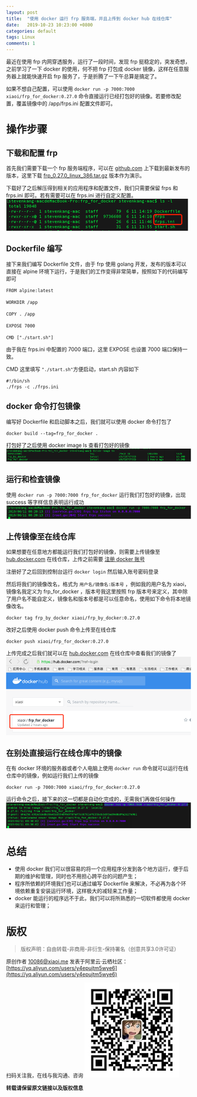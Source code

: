 ```yaml
---
layout: post
title:  "使用 docker 运行 frp 服务端，并且上传到 docker hub 在线仓库"
date:   2019-10-23 10:23:00 +0800
categories: default
tags: Linux
comments: 1
---
```

最近在使用 frp 内网穿透服务，运行了一段时间，发现 frp 挺稳定的，突发奇想，之前学习了一下 docker 的使用，何不把 frp 打包成 docker 镜像，这样在任意服务器上就能快速开启 frp 服务了，于是折腾了一下午总算是搞定了。

如果不想自己配置，可以使用 ```docker run -p 7000:7000 xiaoi/frp_for_docker:0.27.0``` 命令直接运行已经打包好的镜像。若要修改配置，覆盖镜像中的 /app/frps.ini 配置文件即可。

# 操作步骤
## 下载和配置 frp
首先我们需要下载一个 frp 服务端程序，可以在 [github.com](https://github.com/fatedier/frp/releases) 上下载到最新发布的版本，这里下载 [frp_0.27.0_linux_386.tar.gz](https://github.com/fatedier/frp/releases/download/v0.27.0/frp_0.27.0_linux_386.tar.gz) 版本作为演示。

下载好了之后解压得到相关的应用程序和配置文件，我们只需要保留 frps 和 frps.ini 即可。若有需要可以在 frps.ini 进行自定义配置。
![image](/assets/res/img/601c77bc816e902053b08ef01f614cfc53c82303.png)

## Dockerfile 编写
接下来我们编写 Dockerfile 文件，由于 frp 使用 golang 开发，发布的版本可以直接在 alpine 环境下运行，于是我们的工作变得非常简单，按照如下的代码编写即可
```
FROM alpine:latest

WORKDIR /app

COPY . /app

EXPOSE 7000

CMD ["./start.sh"]
```
由于我在 frps.ini 中配置的 7000 端口，这里 EXPOSE 也设置 7000 端口保持一致。

CMD 这里填写 ```"./start.sh"```方便启动，start.sh 内容如下
```
#!/bin/sh
./frps -c ./frps.ini
```

## docker 命令打包镜像
编写好 Dockerfile 和启动脚本之后，我们就可以使用 docker 命令打包了
```
docker build --tag=frp_for_docker .
```
打包好了之后使用 docker image ls 查看打包好的镜像
![image](/assets/res/img/2185aeb84f9982879e8f44a9b0439f40e524d180.png)


## 运行和检查镜像
使用 ```docker run -p 7000:7000 frp_for_docker``` 运行我们打包好的镜像，出现 success 等字样信息表明运行成功
![image](/assets/res/img/21ddb25956d3f290b3f3f5ffc7938245def518a6.png)


## 上传镜像至在线仓库
如果想要在任意地方都能运行我们打包好的镜像，则需要上传镜像至 [hub.docker.com](https://hub.docker.com) 在线仓库，上传之前需要 [注册 docker 账号](https://hub.docker.com/signup)

注册好了之后回到控制台运行 ```docker login``` 然后输入账号密码登录

然后将我们的镜像改名，格式为 ```用户名/镜像名:版本号``` ，例如我的用户名为 xiaoi，镜像名我定义为 frp_for_docker ，版本号我这里按照 frp 版本号来定义，其中除了用户名不能自定义，镜像名和版本号都是可以任意命名，使用如下命令将本地镜像改名。
```
docker tag frp_by_docker xiaoi/frp_by_docker:0.27.0
```
改好之后使用 docker push 命令上传至在线仓库
```
docker push xiaoi/frp_for_docker:0.27.0
```
上传完成之后我们就可以在 [hub.docker.com](https://hub.docker.com) 在线仓库中查看我们的镜像了
![image](/assets/res/img/aeb5c75aeeb375eb398a26237ae5c2a697c0f820.png)


## 在别处直接运行在线仓库中的镜像
在有 docker 环境的服务器或者个人电脑上使用 ```docker run``` 命令就可以运行在线仓库中的镜像，例如运行我们上传的镜像
```
docker run -p 7000:7000 xiaoi/frp_for_docker:0.27.0
```
运行命令之后，接下来的这一切都是自动化完成的，无需我们再做任何操作
![image](/assets/res/img/9929ddd33af26d74c34d748aa2ec81c389ca467e.png)


# 总结
 * 使用 docker 我们可以很容易的将一个应用程序分发到各个地方运行，便于后期的维护和管理，同时也不用担心跨平台的问题产生；
 * 程序所依赖的环境我们也可以通过编写 Dockerfile 来解决，不必再为各个环境依赖重复安装运行环境，这样极大的减轻来工作量；
 * docker 能运行的程序远不于此，我们可以将所熟悉的一切软件都使用 docker 来运行和管理；

# 版权
 > 版权声明：自由转载-非商用-非衍生-保持署名（创意共享3.0许可证）

原创作者 10086@xiaoi.me 发表于阿里云·云栖社区：[https://yq.aliyun.com/users/y4epujtm5wye6](https://yq.aliyun.com/users/y4epujtm5wye6)

扫码关注我，在线与我沟通、咨询
![image](/assets/res/qrcode.png)

**转载请保留原文链接以及版权信息**